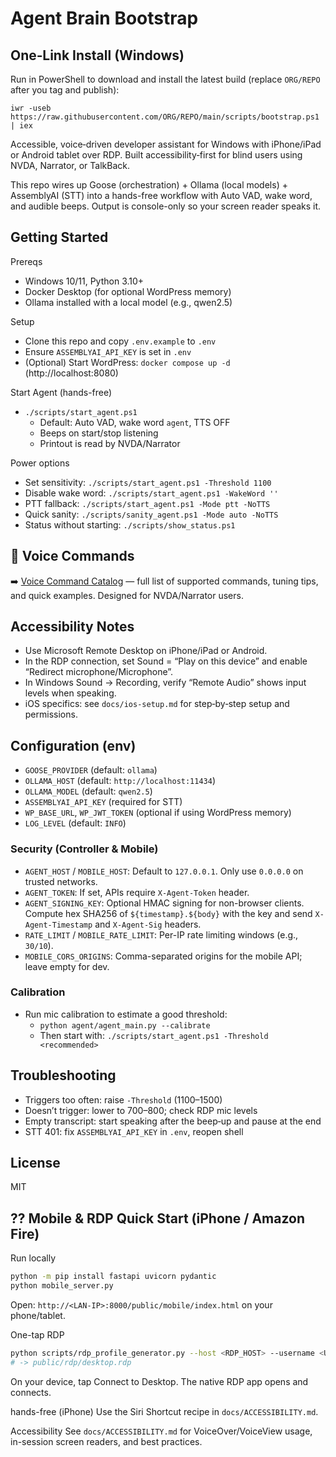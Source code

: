# Agent Brain Bootstrap

## One‑Link Install (Windows)

Run in PowerShell to download and install the latest build (replace `ORG/REPO` after you tag and publish):

```
iwr -useb https://raw.githubusercontent.com/ORG/REPO/main/scripts/bootstrap.ps1 | iex
```

Accessible, voice‑driven developer assistant for Windows with iPhone/iPad or Android tablet over RDP. Built accessibility‑first for blind users using NVDA, Narrator, or TalkBack.

This repo wires up Goose (orchestration) + Ollama (local models) + AssemblyAI (STT) into a hands-free workflow with Auto VAD, wake word, and audible beeps. Output is console-only so your screen reader speaks it.

## Getting Started

Prereqs
- Windows 10/11, Python 3.10+
- Docker Desktop (for optional WordPress memory)
- Ollama installed with a local model (e.g., qwen2.5)

Setup
- Clone this repo and copy `.env.example` to `.env`
- Ensure `ASSEMBLYAI_API_KEY` is set in `.env`
- (Optional) Start WordPress: `docker compose up -d` (http://localhost:8080)

Start Agent (hands-free)
- `./scripts/start_agent.ps1`
  - Default: Auto VAD, wake word `agent`, TTS OFF
  - Beeps on start/stop listening
  - Printout is read by NVDA/Narrator

Power options
- Set sensitivity: `./scripts/start_agent.ps1 -Threshold 1100`
- Disable wake word: `./scripts/start_agent.ps1 -WakeWord ''`
- PTT fallback: `./scripts/start_agent.ps1 -Mode ptt -NoTTS`
- Quick sanity: `./scripts/sanity_agent.ps1 -Mode auto -NoTTS`
- Status without starting: `./scripts/show_status.ps1`

## 📢 Voice Commands

➡️ [Voice Command Catalog](docs/voice-commands.md) — full list of supported commands,
tuning tips, and quick examples. Designed for NVDA/Narrator users.

## Accessibility Notes
- Use Microsoft Remote Desktop on iPhone/iPad or Android.
- In the RDP connection, set Sound = “Play on this device” and enable “Redirect microphone/Microphone”.
- In Windows Sound → Recording, verify “Remote Audio” shows input levels when speaking.
- iOS specifics: see `docs/ios-setup.md` for step‑by‑step setup and permissions.

## Configuration (env)
- `GOOSE_PROVIDER` (default: `ollama`)
- `OLLAMA_HOST` (default: `http://localhost:11434`)
- `OLLAMA_MODEL` (default: `qwen2.5`)
- `ASSEMBLYAI_API_KEY` (required for STT)
- `WP_BASE_URL`, `WP_JWT_TOKEN` (optional if using WordPress memory)
- `LOG_LEVEL` (default: `INFO`)

### Security (Controller & Mobile)
- `AGENT_HOST` / `MOBILE_HOST`: Default to `127.0.0.1`. Only use `0.0.0.0` on trusted networks.
- `AGENT_TOKEN`: If set, APIs require `X-Agent-Token` header.
- `AGENT_SIGNING_KEY`: Optional HMAC signing for non-browser clients. Compute hex SHA256 of `${timestamp}.${body}` with the key and send `X-Agent-Timestamp` and `X-Agent-Sig` headers.
- `RATE_LIMIT` / `MOBILE_RATE_LIMIT`: Per-IP rate limiting windows (e.g., `30/10`).
- `MOBILE_CORS_ORIGINS`: Comma-separated origins for the mobile API; leave empty for dev.

### Calibration
- Run mic calibration to estimate a good threshold:
  - `python agent/agent_main.py --calibrate`
  - Then start with: `./scripts/start_agent.ps1 -Threshold <recommended>`

## Troubleshooting
- Triggers too often: raise `-Threshold` (1100–1500)
- Doesn’t trigger: lower to 700–800; check RDP mic levels
- Empty transcript: start speaking after the beep‑up and pause at the end
- STT 401: fix `ASSEMBLYAI_API_KEY` in `.env`, reopen shell

## License
MIT


## ?? Mobile & RDP Quick Start (iPhone / Amazon Fire)

Run locally
```bash
python -m pip install fastapi uvicorn pydantic
python mobile_server.py
```
Open: `http://<LAN-IP>:8000/public/mobile/index.html` on your phone/tablet.

One-tap RDP
```bash
python scripts/rdp_profile_generator.py --host <RDP_HOST> --username <USER>
# -> public/rdp/desktop.rdp
```
On your device, tap Connect to Desktop. The native RDP app opens and connects.

hands-free (iPhone)
Use the Siri Shortcut recipe in `docs/ACCESSIBILITY.md`.

Accessibility
See `docs/ACCESSIBILITY.md` for VoiceOver/VoiceView usage, in-session screen readers, and best practices.

